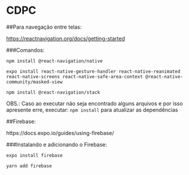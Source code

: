 # CDPC

##Para navegação entre telas:

https://reactnavigation.org/docs/getting-started

###Comandos:

<p><code>npm install @react-navigation/native</code></p>
<p><code>expo install react-native-gesture-handler react-native-reanimated react-native-screens react-native-safe-area-context @react-native-community/masked-view</code></p>
<p><code>npm install @react-navigation/stack</code></p>
<p>OBS.: Caso ao executar não seja encontrado alguns arquivos e por isso apresente erre, executar: <code>npm install</code> para atualizar as dependências</p>

##Firebase:

<p>https://docs.expo.io/guides/using-firebase/</p>

###Instalando e adicionando o Firebase:

<p><code>expo install firebase</code></p>
<p><code>yarn add firebase</code></p>
